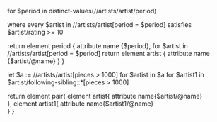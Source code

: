 for $period in distinct-values(//artists/artist/period)

where every $artist in //artists/artist[period = $period] satisfies $artist/rating >= 10

return
  element period {
    attribute name {$period},
    for $artist in //artists/artist[period = $period]
    return
      element artist {
        attribute name {$artist/@name}
      }
  }




let $a := //artists/artist[pieces > 1000]
for $artist in $a
	for $artist1 in $artist/following-sibling::*[pieces > 1000]

return element pair{
	element artist{
    	attribute name{$artist/@name}  
    },
    element artist1{
    	attribute name{$artist1/@name}  
    }
}
